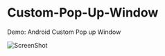 Custom-Pop-Up-Window
====================

Demo: Android Custom Pop up Window

![ScreenShot](https://dl-web.dropbox.com/get/sanjog%20dropbox/certificates/sanjog-photo.JPG)
